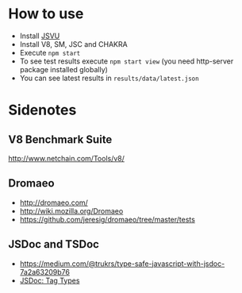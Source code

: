 # How to use
  * Install [JSVU](https://github.com/GoogleChromeLabs/jsvu#installation)
  * Install V8, SM, JSC and CHAKRA
  * Execute `npm start`
  * To see test results execute `npm start view` (you need http-server package installed globally)
  * You can see latest results in `results/data/latest.json`

# Sidenotes

## V8 Benchmark Suite
  http://www.netchain.com/Tools/v8/

## Dromaeo
  * http://dromaeo.com/
  * http://wiki.mozilla.org/Dromaeo
  * https://github.com/jeresig/dromaeo/tree/master/tests

## JSDoc and TSDoc
  * https://medium.com/@trukrs/type-safe-javascript-with-jsdoc-7a2a63209b76
  * [JSDoc: Tag Types](https://jsdoc.app/tags-type.html)
